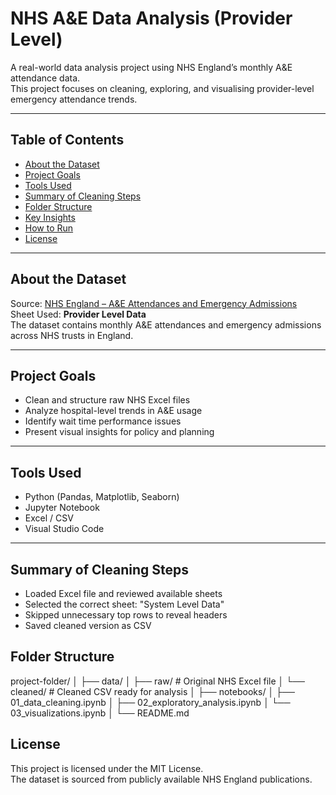 # NHS A&E Data Analysis (Provider Level)

A real-world data analysis project using NHS England’s monthly A&E attendance data.  
This project focuses on cleaning, exploring, and visualising provider-level emergency attendance trends.

---

## Table of Contents
- [About the Dataset](#about-the-dataset)
- [Project Goals](#project-goals)
- [Tools Used](#tools-used)
- [Summary of Cleaning Steps](#summary-of-cleaning-steps)
- [Folder Structure](#folder-structure)
- [Key Insights](#key-insights)
- [How to Run](#how-to-run)
- [License](#license)

---

## About the Dataset

Source: [NHS England – A&E Attendances and Emergency Admissions](https://www.england.nhs.uk/statistics/statistical-work-areas/ae-waiting-times-and-activity/)  
Sheet Used: **Provider Level Data**  
The dataset contains monthly A&E attendances and emergency admissions across NHS trusts in England.

---

## Project Goals

- Clean and structure raw NHS Excel files
- Analyze hospital-level trends in A&E usage
- Identify wait time performance issues
- Present visual insights for policy and planning

---

## Tools Used

- Python (Pandas, Matplotlib, Seaborn)
- Jupyter Notebook
- Excel / CSV
- Visual Studio Code

---

## Summary of Cleaning Steps

- Loaded Excel file and reviewed available sheets
- Selected the correct sheet: "System Level Data"
- Skipped unnecessary top rows to reveal headers
- Saved cleaned version as CSV


## Folder Structure


project-folder/
│
├── data/
│   ├── raw/            # Original NHS Excel file
│   └── cleaned/        # Cleaned CSV ready for analysis
│
├── notebooks/
│   ├── 01_data_cleaning.ipynb
│   ├── 02_exploratory_analysis.ipynb
│   └── 03_visualizations.ipynb
│
└── README.md

## License

This project is licensed under the MIT License.  
The dataset is sourced from publicly available NHS England publications.
